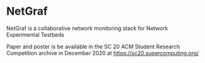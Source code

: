 # NetGraf
NetGraf is a collaborative network monitoring stack for Network Experimental Testbeds

Paper and poster is be available in the SC 20 ACM Student Research Competition archive in December 2020 at https://sc20.supercomputing.org/
